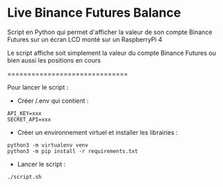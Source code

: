 Live Binance Futures Balance
==============================

Script en Python qui permet d'afficher la valeur de son compte Binance Futures sur un écran LCD monté sur un RaspberryPi 4

Le script affiche soit simplement la valeur du compte Binance Futures ou bien aussi les positions en cours

==============================

Pour lancer le script : 

- Créer /.env qui contient :

```
API_KEY=xxx
SECRET_API=xxx
```

- Créer un environnement virtuel et installer les librairies : 

```
python3 -m virtualenv venv
python3 -m pip install -r requirements.txt
```
- Lancer le script :

```
./script.sh
```




